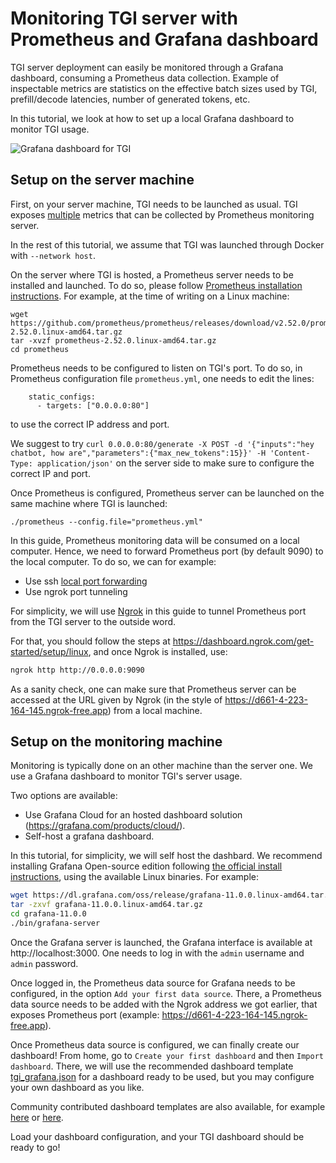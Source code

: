 # Monitoring TGI server with Prometheus and Grafana dashboard

TGI server deployment can easily be monitored through a Grafana dashboard, consuming a Prometheus data collection. Example of inspectable metrics are statistics on the effective batch sizes used by TGI, prefill/decode latencies, number of generated tokens, etc.

In this tutorial, we look at how to set up a local Grafana dashboard to monitor TGI usage.

![Grafana dashboard for TGI](https://huggingface.co/datasets/huggingface/documentation-images/resolve/main/tgi/grafana.png)

## Setup on the server machine

First, on your server machine, TGI needs to be launched as usual. TGI exposes [multiple](https://github.com/huggingface/text-generation-inference/discussions/1127#discussioncomment-7240527) metrics that can be collected by Prometheus monitoring server.

In the rest of this tutorial, we assume that TGI was launched through Docker with `--network host`.

On the server where TGI is hosted, a Prometheus server needs to be installed and launched. To do so, please follow [Prometheus installation instructions](https://prometheus.io/download/#prometheus). For example, at the time of writing on a Linux machine:

```
wget https://github.com/prometheus/prometheus/releases/download/v2.52.0/prometheus-2.52.0.linux-amd64.tar.gz
tar -xvzf prometheus-2.52.0.linux-amd64.tar.gz
cd prometheus
```

Prometheus needs to be configured to listen on TGI's port. To do so, in Prometheus configuration file `prometheus.yml`, one needs to edit the lines:
```
    static_configs:
      - targets: ["0.0.0.0:80"]
```
to use the correct IP address and port.

We suggest to try `curl 0.0.0.0:80/generate -X POST -d '{"inputs":"hey chatbot, how are","parameters":{"max_new_tokens":15}}' -H 'Content-Type: application/json'` on the server side to make sure to configure the correct IP and port.

Once Prometheus is configured, Prometheus server can be launched on the same machine where TGI is launched:
```
./prometheus --config.file="prometheus.yml"
```

In this guide, Prometheus monitoring data will be consumed on a local computer. Hence, we need to forward Prometheus port (by default 9090) to the local computer. To do so, we can for example:
* Use ssh [local port forwarding](https://www.ssh.com/academy/ssh/tunneling-example)
* Use ngrok port tunneling

For simplicity, we will use [Ngrok](https://ngrok.com/docs/) in this guide to tunnel Prometheus port from the TGI server to the outside word.

For that, you should follow the steps at https://dashboard.ngrok.com/get-started/setup/linux, and once Ngrok is installed, use:
```bash
ngrok http http://0.0.0.0:9090
```

As a sanity check, one can make sure that Prometheus server can be accessed at the URL given by Ngrok (in the style of https://d661-4-223-164-145.ngrok-free.app) from a local machine.

## Setup on the monitoring machine

Monitoring is typically done on an other machine than the server one. We use a Grafana dashboard to monitor TGI's server usage.

Two options are available:
* Use Grafana Cloud for an hosted dashboard solution (https://grafana.com/products/cloud/).
* Self-host a grafana dashboard.

In this tutorial, for simplicity, we will self host the dashbard. We recommend installing Grafana Open-source edition following [the official install instructions](https://grafana.com/grafana/download?platform=linux&edition=oss), using the available Linux binaries. For example:

```bash
wget https://dl.grafana.com/oss/release/grafana-11.0.0.linux-amd64.tar.gz
tar -zxvf grafana-11.0.0.linux-amd64.tar.gz
cd grafana-11.0.0
./bin/grafana-server
```

Once the Grafana server is launched, the Grafana interface is available at http://localhost:3000. One needs to log in with the `admin` username and `admin` password.

Once logged in, the Prometheus data source for Grafana needs to be configured, in the option `Add your first data source`. There, a Prometheus data source needs to be added with the Ngrok address we got earlier, that exposes Prometheus port (example: https://d661-4-223-164-145.ngrok-free.app).

Once Prometheus data source is configured, we can finally create our dashboard! From home, go to `Create your first dashboard` and then `Import dashboard`. There, we will use the recommended dashboard template [tgi_grafana.json](https://github.com/huggingface/text-generation-inference/blob/main/assets/tgi_grafana.json) for a dashboard ready to be used, but you may configure your own dashboard as you like.

Community contributed dashboard templates are also available, for example [here](https://grafana.com/grafana/dashboards/19831-text-generation-inference-dashboard/) or [here](https://grafana.com/grafana/dashboards/20246-text-generation-inference/).

Load your dashboard configuration, and your TGI dashboard should be ready to go!
